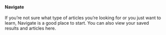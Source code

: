 #### Navigate

If you’re not sure what type of articles you’re looking for or you just want to learn, Navigate is a good place to start. You can also view your saved results and articles here.